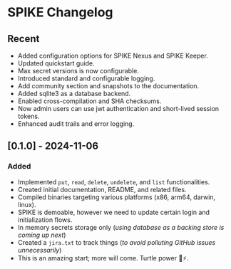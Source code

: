 # SPIKE Changelog

## Recent

* Added configuration options for SPIKE Nexus and SPIKE Keeper.
* Updated quickstart guide.
* Max secret versions is now configurable.
* Introduced standard and configurable logging.
* Add community section and snapshots to the documentation.
* Added sqlite3 as a database backend.
* Enabled cross-compilation and SHA checksums.
* Now admin users can use jwt authentication and short-lived session tokens.
* Enhanced audit trails and error logging.

## [0.1.0] - 2024-11-06

### Added

* Implemented `put`, `read`, `delete`, `undelete`, and `list` functionalities.
* Created initial documentation, README, and related files.
* Compiled binaries targeting various platforms (x86, arm64, darwin, linux).
* SPIKE is demoable, however we need to update certain login and initialization
  flows.
* In memory secrets storage only (*using database as a backing store is coming up
  next*)
* Created a `jira.txt` to track things (*to avoid polluting GitHub issues
  unnecessarily*)
* This is an amazing start; more will come. Turtle power 🐢⚡️.